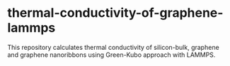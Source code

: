 # thermal-conductivity-of-graphene-lammps

This repository calculates thermal conductivity of silicon-bulk, graphene and graphene nanoribbons using Green-Kubo approach with LAMMPS.
